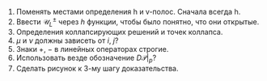 1. Поменять местами определения h и v-полос. Сначала всегда h.
5. Ввести $\mathcal{U}_L^{\pm}$ через $h$ функции, чтобы было понятно, что они открытые. 
6. Определения коллапсирующих решений и точек коллапса.
7. $\mu$ и $\nu$ должны зависеть от $i$, $j$?
8. Знаки $+$, $-$ в линейных операторах строгие.
6. Использовать везде обозначение $D \mathcal{P} \vert_p$?
7. Сделать рисунок к 3-му шагу доказательства.
